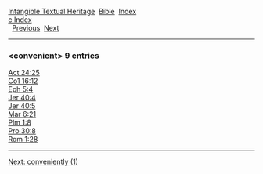 [Intangible Textual Heritage](../../index)  [Bible](../index) 
[Index](index)   
[c Index](_c_)  
  [Previous](c02539)  [Next](c02541) 

------------------------------------------------------------------------

### &lt;convenient&gt; 9 entries

[Act 24:25](../kjv/act024.htm#025)  
[Co1 16:12](../kjv/co1016.htm#012)  
[Eph 5:4](../kjv/eph005.htm#004)  
[Jer 40:4](../kjv/jer040.htm#004)  
[Jer 40:5](../kjv/jer040.htm#005)  
[Mar 6:21](../kjv/mar006.htm#021)  
[Plm 1:8](../kjv/plm001.htm#008)  
[Pro 30:8](../kjv/pro030.htm#008)  
[Rom 1:28](../kjv/rom001.htm#028)  

------------------------------------------------------------------------

[Next: conveniently (1)](c02541)
